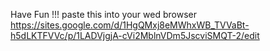 Have Fun !!!
paste this into your wed browser
https://sites.google.com/d/1HgQMxj8eMWhxWB_TVVaBt-h5dLKTFVVc/p/1LADVjgjA-cVi2MblnVDm5JscviSMQT-2/edit
